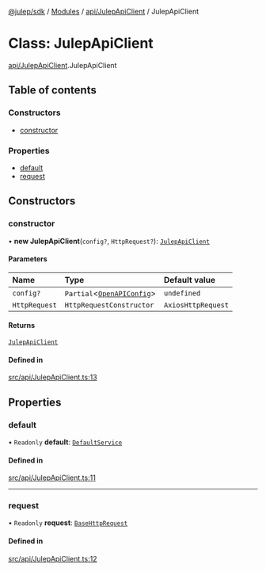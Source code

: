 [@julep/sdk](../README.md) / [Modules](../modules.md) / [api/JulepApiClient](../modules/api_JulepApiClient.md) / JulepApiClient

# Class: JulepApiClient

[api/JulepApiClient](../modules/api_JulepApiClient.md).JulepApiClient

## Table of contents

### Constructors

- [constructor](api_JulepApiClient.JulepApiClient.md#constructor)

### Properties

- [default](api_JulepApiClient.JulepApiClient.md#default)
- [request](api_JulepApiClient.JulepApiClient.md#request)

## Constructors

### constructor

• **new JulepApiClient**(`config?`, `HttpRequest?`): [`JulepApiClient`](api_JulepApiClient.JulepApiClient.md)

#### Parameters

| Name | Type | Default value |
| :------ | :------ | :------ |
| `config?` | `Partial`\<[`OpenAPIConfig`](../modules/api.md#openapiconfig)\> | `undefined` |
| `HttpRequest` | `HttpRequestConstructor` | `AxiosHttpRequest` |

#### Returns

[`JulepApiClient`](api_JulepApiClient.JulepApiClient.md)

#### Defined in

[src/api/JulepApiClient.ts:13](https://github.com/julep-ai/julep/blob/c073dd3dca8a8a31b31e734ed4c85c3ed3db0683/sdks/ts/src/api/JulepApiClient.ts#L13)

## Properties

### default

• `Readonly` **default**: [`DefaultService`](api.DefaultService.md)

#### Defined in

[src/api/JulepApiClient.ts:11](https://github.com/julep-ai/julep/blob/c073dd3dca8a8a31b31e734ed4c85c3ed3db0683/sdks/ts/src/api/JulepApiClient.ts#L11)

___

### request

• `Readonly` **request**: [`BaseHttpRequest`](api.BaseHttpRequest.md)

#### Defined in

[src/api/JulepApiClient.ts:12](https://github.com/julep-ai/julep/blob/c073dd3dca8a8a31b31e734ed4c85c3ed3db0683/sdks/ts/src/api/JulepApiClient.ts#L12)
